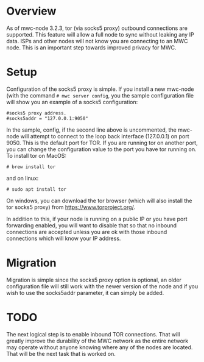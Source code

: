 # Overview

As of mwc-node 3.2.3, tor (via socks5 proxy) outbound connections are supported. This feature will allow a full node to sync without leaking any IP data. ISPs and
other nodes will not know you are connecting to an MWC node. This is an important step towards improved privacy for MWC.

# Setup

Configuration of the socks5 proxy is simple. If you install a new mwc-node (with the command ```# mwc server config```, you the sample configuration file will show
you an example of a socks5 configuration:

```
#socks5 proxy address.
#socks5addr = "127.0.0.1:9050"
```

In the sample, config, if the second line above is uncommented, the mwc-node will attempt to connect to the loop back interface (127.0.0.1) on port 9050. This is
the default port for TOR. If you are running tor on another port, you can change the configuration value to the port you have tor running on. To install tor
on MacOS:

```# brew install tor```

and on linux:

```# sudo apt install tor```

On windows, you can download the tor browser (which will also install the tor socks5 proxy) from https://www.torproject.org/.

In addition to this, if your node is running on a public IP or you have port forwarding enabled, you will want to disable that so that no inbound connections are
accepted unless you are ok with those inbound connections which will know your IP address.

# Migration

Migration is simple since the socks5 proxy option is optional, an older configuration file will still work with the newer version of the node and if you wish to
use the socks5addr parameter, it can simply be added.

# TODO

The next logical step is to enable inbound TOR connections. That will greatly improve the durability of the MWC network as the entire network may operate without
anyone knowing where any of the nodes are located. That will be the next task that is worked on.
